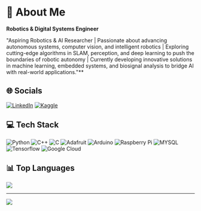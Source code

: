 # 💫 About Me

**Robotics & Digital Systems Engineer**

"Aspiring Robotics & AI Researcher | Passionate about advancing autonomous systems, computer vision, and intelligent robotics | Exploring cutting-edge algorithms in SLAM, perception, and deep learning to push the boundaries of robotic autonomy | Currently developing innovative solutions in machine learning, embedded systems, and biosignal analysis to bridge AI with real-world applications."**  

## 🌐 Socials

[![LinkedIn](https://img.shields.io/badge/LinkedIn-%230077B5.svg?logo=linkedin&logoColor=white)](https://www.linkedin.com/in/jm-yamajo/)
[![Kaggle](https://img.shields.io/badge/Kaggle-20BEFF?logo=Kaggle&logoColor=white)](https://www.kaggle.com/jhonatanyael)

## 💻 Tech Stack
![Python](https://img.shields.io/badge/Python-3776AB?style=for-the-badge&logo=python&logoColor=white)
![C++](https://img.shields.io/badge/C%2B%2B-00599C?style=for-the-badge&logo=c%2B%2B&logoColor=white)
![C](https://img.shields.io/badge/C-00599C?style=for-the-badge&logo=c&logoColor=white)
![Adafruit](https://img.shields.io/badge/adafruit-000000?style=for-the-badge&logo=adafruit&logoColor=white)
![Arduino](https://img.shields.io/badge/Arduino-00979D?style=for-the-badge&logo=Arduino&logoColor=white)
![Raspberry Pi](https://img.shields.io/badge/Raspberry%20Pi-A22846?style=for-the-badge&logo=Raspberry%20Pi&logoColor=white)
![MYSQL](https://img.shields.io/badge/MySQL-00000F?style=for-the-badge&logo=mysql&logoColor=white)
![Tensorflow](https://img.shields.io/badge/TensorFlow-FF6F00?style=for-the-badge&logo=tensorflow&logoColor=white)
![Google Cloud](https://img.shields.io/badge/Google_Cloud-4285F4?style=for-the-badge&logo=google-cloud&logoColor=white)
## 📊 Top Languages

![](https://github-readme-stats.vercel.app/api/top-langs/?username=JM-Yamajo&theme=tokyonight&hide_border=true&include_all_commits=false&count_private=false&layout=compact)

---

[![](https://visitcount.itsvg.in/api?id=JM-Yamajo&icon=5&color=6)](https://visitcount.itsvg.in)

<!-- Proudly created with GPRM ( https://gprm.itsvg.in ) -->
